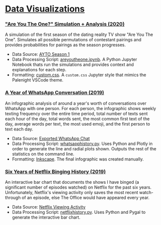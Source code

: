 # [Data Visualizations](https://mirrorkeydev.github.io/Visualizations/)

### ["Are You The One?" Simulation + Analysis (2020)](https://mirrorkeydev.github.io/Visualizations/areyoutheone/areyoutheone.html)
A simulation of the first season of the dating reality TV show "Are You The One". Simulates all possible permutations of contestant pairings and provides probabilities for pairings as the season progresses.
- Data Source: [AYTO Season 1](https://www.netflix.com/title/81228406)
- Data Processing Script: [areyoutheone.ipynb](https://github.com/mirrorkeydev/Visualizations/blob/master/areyoutheone/areyoutheone.ipynb). A Python Jupyter Notebook thats run the simulations and provides context and explanations for each step.
- Formatting: [custom.css](https://gist.github.com/mirrorkeydev/5c9a996f8926fd8c6c7836825e71c6eb.org). A `custom.css` Jupyter style that mimics the Palenight VSCode theme.

### [A Year of WhatsApp Conversation (2019)](https://mirrorkeydev.github.io/Visualizations/public/whatsapp.html)
An infographic analysis of around a year's worth of conversations over WhatsApp with one person. For each person, the infographic shows weekly texting frequency over the entire time period, total number of texts sent each hour of the day, total words sent, the most common first text of the day, average words per text, the most used emoji, and the first person to text each day.
- Data Source: [Exported WhatsApp Chat](https://faq.whatsapp.com/en/android/23756533/)
- Data Processing Script: [whatsapphistory.py](https://github.com/mirrorkeydev/Visualizations/blob/master/whatsapp/whatsapphistory.py). Uses Python and Plotly in order to generate the line and radial plots shown. Outputs the rest of the statistics on the command line.
- Formatting: [Inkscape](inkscape.org). The final infographic was created manually.

### [Six Years of Netflix Binging History (2019)](https://mirrorkeydev.github.io/Visualizations/public/netflix.html)
An interactive bar chart that documents the shows I have binged (a significant number of episodes watched) on Netflix for the past six years. Unfortunately, Netflix's viewing activity only saves the most recent watch-through of an episode, else The Office would have appeared every year.
- Data Source: [Netflix Viewing Activity](https://www.netflix.com/viewingactivity)
- Data Processing Script: [netflixhistory.py](https://github.com/mirrorkeydev/Visualizations/blob/master/netflix/netflixhistory.py). Uses Python and Pygal to generate the interactive bar chart.
